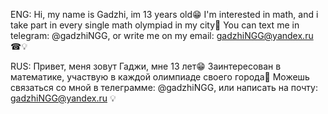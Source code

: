 ENG:
  Hi, my name is Gadzhi, im 13 years old😁
  I'm interested in math, and i take part in every single math olympiad in my city👀
  You can text me in telegram: @gadzhiNGG, or write me on my email: gadzhiNGG@yandex.ru ☎💡

RUS:
  Привет, меня зовут Гаджи, мне 13 лет😁
  Заинтересован в математике, участвую в каждой олимпиаде своего города👀
  Можешь связаться со мной в телеграмме: @gadzhiNGG, или написать на почту: gadzhiNGG@yandex.ru 💡


<!---
GadzhiDontKnowHowToCode/GadzhiDontKnowHowToCode is a ✨ special ✨ repository because its `README.md` (this file) appears on your GitHub profile.
You can click the Preview link to take a look at your changes.
--->
